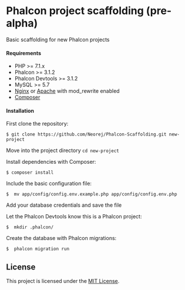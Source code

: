 # Phalcon project scaffolding (pre-alpha)

Basic scaffolding for new Phalcon projects

#### Requirements

* PHP >= 7.1.x
* Phalcon >= 3.1.2
* Phalcon Devtools >= 3.1.2
* MySQL >= 5.7
* [Nginx][1] or [Apache][2] with mod_rewrite enabled
* [Composer][3]


#### Installation

First clone the repository:
```
$ git clone https://github.com/Neorej/Phalcon-Scaffolding.git new-project
```
Move into the project directory
```cd new-project```

Install dependencies with Composer:
```
$ composer install
```

Include the basic configuration file:
```
$  mv app/config/config.env.example.php app/config/config.env.php
```
Add your database credentials and save the file

Let the Phalcon Devtools know this is a Phalcon project:
```
$  mkdir .phalcon/
```

Create the database with Phalcon migrations:
```
$  phalcon migration run
```

## License

This project is licensed under the [MIT License][4].



[1]: https://nginx.org/
[2]: https://httpd.apache.org/
[3]: https://getcomposer.org/
[4]: https://github.com/Neorej/Phalcon-Scaffolding/blob/master/LICENSE.md